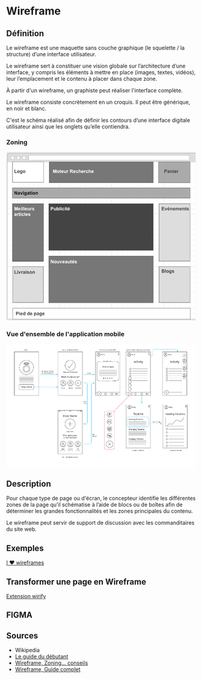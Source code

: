 # Wireframe

## Définition

Le wireframe est une maquette sans couche graphique (le squelette / la structure) d’une interface utilisateur.

Le wireframe sert à constituer une vision globale sur l’architecture d’une interface, y compris les éléments à mettre en place (images, textes, vidéos), leur l’emplacement et le contenu à placer dans chaque zone.

À partir d'un wireframe, un graphiste peut réaliser l'interface complète.

Le wireframe consiste concrètement en un croquis. Il peut être générique, en noir et blanc.

C'est le schéma réalisé afin de définir les contours d’une interface digitale utilisateur ainsi que les onglets qu’elle contiendra.

### Zoning

![Zoning](zoning.png)

### Vue d'ensemble de l'application mobile

![Exemple](wireframe.png)

## Description

Pour chaque type de page ou d'écran, le concepteur identifie les différentes zones de la page qu’il schématise à l’aide de blocs ou de boîtes afin de déterminer les grandes fonctionnalités et les zones principales du contenu.

Le wireframe peut servir de support de discussion avec les commanditaires du site web.

## Exemples

[I ♥ wireframes](https://wireframes.tumblr.com/)

## Transformer une page en Wireframe

[Extension wirify](https://www.wirify.com/)

## FIGMA

## Sources

- Wikipedia
- [Le guide du débutant](https://webdesign.tutsplus.com/fr/articles/a-beginners-guide-to-wireframing--webdesign-7399)
- [Wireframe, Zoning… conseils](https://www.matthieu-tranvan.fr/marketing-digital/wireframe.html)
- [Wireframe, Guide complet](https://www.lafabriquedunet.fr/creation-site-vitrine/articles/wireframing-guide-complet-maquettes-fonctionnelles-web/)
